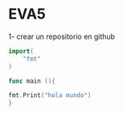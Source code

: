 # EVA5

1- crear un repositorio en github

```go
import(
	"fmt"
) 

func main (){

fmt.Print("hola mundo")
}
```
